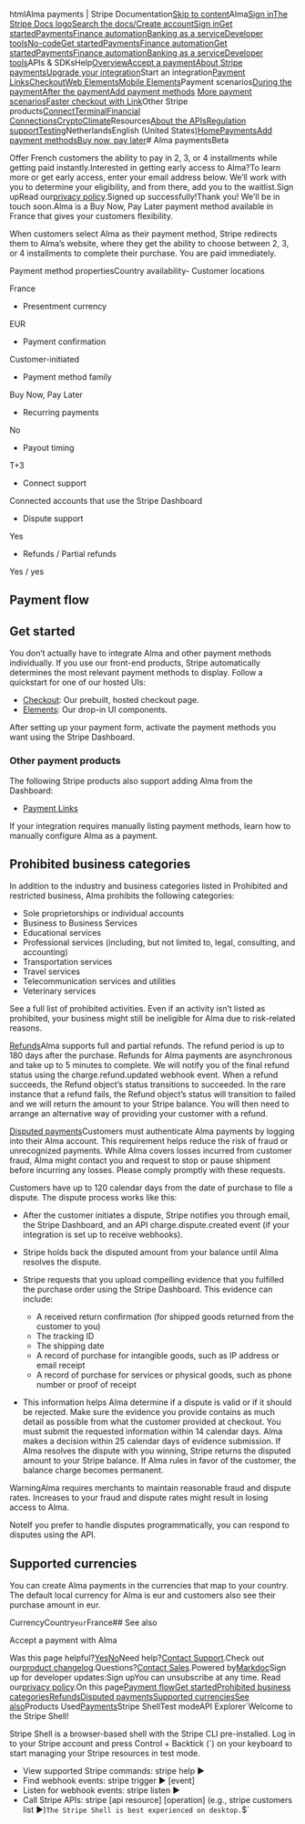htmlAlma payments | Stripe Documentation[Skip to content](#main-content)Alma[Sign in](https://dashboard.stripe.com/login?redirect=https%3A%2F%2Fdocs.stripe.com%2Fpayments%2Falma)[The Stripe Docs logo](/)[Search the docs/](#)[Create account](https://dashboard.stripe.com/register)[Sign in](https://dashboard.stripe.com/login?redirect=https%3A%2F%2Fdocs.stripe.com%2Fpayments%2Falma)[Get started](/get-started)[Payments](/payments)[Finance automation](/finance-automation)[Banking as a service](/financial-services)[Developer tools](/development)[No-code](/no-code)[Get started](/get-started)[Payments](/payments)[Finance automation](/finance-automation)[](#)[Get started](/get-started)[Payments](/payments)[Finance automation](/finance-automation)[Banking as a service](/financial-services)[Developer tools](/development)[](#)APIs & SDKsHelp[Overview](/docs/payments)[Accept a payment](#)[About Stripe payments](#)[Upgrade your integration](/docs/payments/upgrades)Start an integration[Payment Links](#)[Checkout](#)[Web Elements](#)[Mobile Elements](#)Payment scenarios[During the payment](#)[After the payment](#)[Add payment methods](#)
[More payment scenarios](#)[Faster checkout with Link](#)Other Stripe products[Connect](#)[Terminal](#)[Financial Connections](#)[Crypto](#)[Climate](#)Resources[About the APIs](#)[Regulation support](#)[Testing](/docs/testing)NetherlandsEnglish (United States)[](#)[](#)[Home](/docs)[Payments](/docs/payments)[Add payment methods](/docs/payments/payment-methods/overview)[Buy now, pay later](/docs/payments/buy-now-pay-later)# Alma paymentsBeta

Offer French customers the ability to pay in 2, 3, or 4 installments while getting paid instantly.Interested in getting early access to Alma?To learn more or get early access, enter your email address below. We’ll work with you to determine your eligibility, and from there, add you to the waitlist.Sign upRead our[privacy policy](https://stripe.com/privacy).Signed up successfully!Thank you! We'll be in touch soon.Alma is a Buy Now, Pay Later payment method available in France that gives your customers flexibility.

When customers select Alma as their payment method, Stripe redirects them to Alma’s website, where they get the ability to choose between 2, 3, or 4 installments to complete their purchase. You are paid immediately.

Payment method propertiesCountry availability- Customer locations

France


- Presentment currency

EUR


- Payment confirmation

Customer-initiated


- Payment method family

Buy Now, Pay Later


- Recurring payments

No


- Payout timing

T+3


- Connect support

Connected accounts that use the Stripe Dashboard


- Dispute support

Yes


- Refunds / Partial refunds

Yes / yes



## Payment flow

## Get started

You don’t actually have to integrate Alma and other payment methods individually. If you use our front-end products, Stripe automatically determines the most relevant payment methods to display. Follow a quickstart for one of our hosted UIs:

- [Checkout](/checkout/quickstart): Our prebuilt, hosted checkout page.
- [Elements](/payments/quickstart): Our drop-in UI components.

After setting up your payment form, activate the payment methods you want using the Stripe Dashboard.

### Other payment products

The following Stripe products also support adding Alma from the Dashboard:

- [Payment Links](/payment-links)

If your integration requires manually listing payment methods, learn how to manually configure Alma as a payment.

## Prohibited business categories

In addition to the industry and business categories listed in Prohibited and restricted business, Alma prohibits the following categories:

- Sole proprietorships or individual accounts
- Business to Business Services
- Educational services
- Professional services (including, but not limited to, legal, consulting, and accounting)
- Transportation services
- Travel services
- Telecommunication services and utilities
- Veterinary services

See a full list of prohibited activities. Even if an activity isn’t listed as prohibited, your business might still be ineligible for Alma due to risk-related reasons.

[Refunds](#refunds)Alma supports full and partial refunds. The refund period is up to 180 days after the purchase. Refunds for Alma payments are asynchronous and take up to 5 minutes to complete. We will notify you of the final refund status using the charge.refund.updated webhook event. When a refund succeeds, the Refund object’s status transitions to succeeded. In the rare instance that a refund fails, the Refund object’s status will transition to failed and we will return the amount to your Stripe balance. You will then need to arrange an alternative way of providing your customer with a refund.

[Disputed payments](#disputed-payments)Customers must authenticate Alma payments by logging into their Alma account. This requirement helps reduce the risk of fraud or unrecognized payments. While Alma covers losses incurred from customer fraud, Alma might contact you and request to stop or pause shipment before incurring any losses. Please comply promptly with these requests.

Customers have up to 120 calendar days from the date of purchase to file a dispute. The dispute process works like this:

- After the customer initiates a dispute, Stripe notifies you through email, the Stripe Dashboard, and an API charge.dispute.created event (if your integration is set up to receive webhooks).


- Stripe holds back the disputed amount from your balance until Alma resolves the dispute.


- Stripe requests that you upload compelling evidence that you fulfilled the purchase order using the Stripe Dashboard. This evidence can include:

  - A received return confirmation (for shipped goods returned from the customer to you)
  - The tracking ID
  - The shipping date
  - A record of purchase for intangible goods, such as IP address or email receipt
  - A record of purchase for services or physical goods, such as phone number or proof of receipt


- This information helps Alma determine if a dispute is valid or if it should be rejected. Make sure the evidence you provide contains as much detail as possible from what the customer provided at checkout. You must submit the requested information within 14 calendar days. Alma makes a decision within 25 calendar days of evidence submission. If Alma resolves the dispute with you winning, Stripe returns the disputed amount to your Stripe balance. If Alma rules in favor of the customer, the balance charge becomes permanent.



WarningAlma requires merchants to maintain reasonable fraud and dispute rates. Increases to your fraud and dispute rates might result in losing access to Alma.

NoteIf you prefer to handle disputes programmatically, you can respond to disputes using the API.

## Supported currencies

You can create Alma payments in the currencies that map to your country. The default local currency for Alma is eur and customers also see their purchase amount in eur.

CurrencyCountry`eur`France## See also

Accept a payment with Alma

Was this page helpful?[Yes](#)[No](#)Need help?[Contact Support](https://support.stripe.com/).Check out our[product changelog](https://stripe.com/blog/changelog).Questions?[Contact Sales](https://stripe.com/contact/sales).Powered by[Markdoc](https://markdoc.dev)Sign up for developer updates:Sign upYou can unsubscribe at any time. Read our[privacy policy](https://stripe.com/privacy).On this page[Payment flow](#payment-flow)[Get started](#get-started)[Prohibited business categories](#prohibited-business-categories)[Refunds](#refunds)[Disputed payments](#disputed-payments)[Supported currencies](#supported-currencies)[See also](#see-also)Products Used[Payments](/payments)Stripe ShellTest modeAPI Explorer[](https://stripe.com/docs/stripe-cli#install)`Welcome to the Stripe Shell!

Stripe Shell is a browser-based shell with the Stripe CLI pre-installed. Log in to your
Stripe account and press Control + Backtick (`) on your keyboard to start managing your Stripe
resources in test mode.

- View supported Stripe commands: stripe help ▶️
- Find webhook events: stripe trigger ▶️ [event]
- Listen for webhook events: stripe listen ▶
- Call Stripe APIs: stripe [api resource] [operation] (e.g., stripe customers list ▶️)`The Stripe Shell is best experienced on desktop.`$`